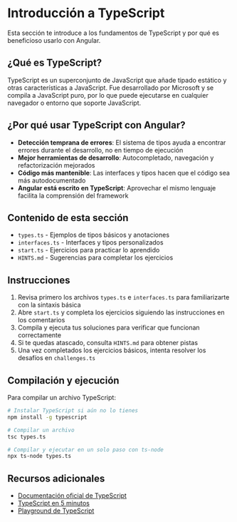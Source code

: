 # Introducción a TypeScript

Esta sección te introduce a los fundamentos de TypeScript y por qué es beneficioso usarlo con Angular.

## ¿Qué es TypeScript?

TypeScript es un superconjunto de JavaScript que añade tipado estático y otras características a JavaScript. Fue desarrollado por Microsoft y se compila a JavaScript puro, por lo que puede ejecutarse en cualquier navegador o entorno que soporte JavaScript.

## ¿Por qué usar TypeScript con Angular?

- **Detección temprana de errores**: El sistema de tipos ayuda a encontrar errores durante el desarrollo, no en tiempo de ejecución
- **Mejor herramientas de desarrollo**: Autocompletado, navegación y refactorización mejorados
- **Código más mantenible**: Las interfaces y tipos hacen que el código sea más autodocumentado
- **Angular está escrito en TypeScript**: Aprovechar el mismo lenguaje facilita la comprensión del framework

## Contenido de esta sección

- `types.ts` - Ejemplos de tipos básicos y anotaciones
- `interfaces.ts` - Interfaces y tipos personalizados
- `start.ts` - Ejercicios para practicar lo aprendido
- `HINTS.md` - Sugerencias para completar los ejercicios

## Instrucciones

1. Revisa primero los archivos `types.ts` e `interfaces.ts` para familiarizarte con la sintaxis básica
2. Abre `start.ts` y completa los ejercicios siguiendo las instrucciones en los comentarios
3. Compila y ejecuta tus soluciones para verificar que funcionan correctamente
4. Si te quedas atascado, consulta `HINTS.md` para obtener pistas
5. Una vez completados los ejercicios básicos, intenta resolver los desafíos en `challenges.ts`

## Compilación y ejecución

Para compilar un archivo TypeScript:

```bash
# Instalar TypeScript si aún no lo tienes
npm install -g typescript

# Compilar un archivo
tsc types.ts

# Compilar y ejecutar en un solo paso con ts-node
npx ts-node types.ts
```

## Recursos adicionales

- [Documentación oficial de TypeScript](https://www.typescriptlang.org/docs/)
- [TypeScript en 5 minutos](https://www.typescriptlang.org/docs/handbook/typescript-in-5-minutes.html)
- [Playground de TypeScript](https://www.typescriptlang.org/play)
